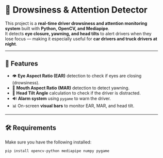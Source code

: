 # 🚗 Drowsiness & Attention Detector

This project is a **real-time driver drowsiness and attention monitoring system** built with **Python, OpenCV, and Mediapipe**.  
It detects **eye closure, yawning, and head tilts** to alert drivers when they lose focus — making it especially useful for **car drivers and truck drivers at night**.  

---

## 📌 Features
- 👁 **Eye Aspect Ratio (EAR)** detection to check if eyes are closing (drowsiness).
- 👄 **Mouth Aspect Ratio (MAR)** detection to detect yawning.
- 🎯 **Head Tilt Angle** calculation to check if the driver is distracted.
- 🔊 **Alarm system** using `pygame` to warn the driver.
- 📊 On-screen **visual bars** to monitor EAR, MAR, and head tilt.

---

## 🛠 Requirements
Make sure you have the following installed:

```bash
pip install opencv-python mediapipe numpy pygame
